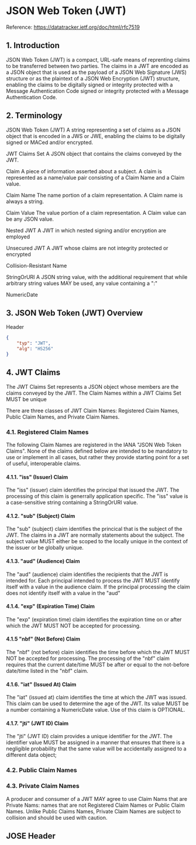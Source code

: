 # JSON Web Token (JWT)

Reference: https://datatracker.ietf.org/doc/html/rfc7519

## 1. Introduction

JSON Web Token (JWT) is a compact, URL-safe means of reprenting claims to be transferred between two parties. The claims in a JWT are encoded as a JSON object that is used as the payload of a JSON Web Signature (JWS) structure or as the plaintext of a JSON Web Encryption (JWT) structure, enabling the claims to be digitally signed or integrity protected with a Message Authentication Code signed or integrity protected with a Message Authentication Code.

## 2. Terminology

JSON Web Token (JWT)
A string representing a set of claims as a JSON object that is encoded in a JWS or JWE, enabling the claims to be digitally signed or MACed and/or encrypted.

JWT Claims Set
A JSON object that contains the claims conveyed by the JWT.

Claim
A piece of information asserted about a subject. A claim is represented as a name/value pair consisting of a Claim Name and a Claim value.

Claim Name
The name portion of a claim representation. A Claim name is always a string.

Claim Value
The value portion of a claim representation. A Claim value can be any JSON value.

Nested JWT
A JWT in which nested signing and/or encryption are employed

Unsecured JWT
A JWT whose claims are not integrity protected or encrypted

Collision-Resistant Name

StringOrURI
A JSON string value, with the additional requirement that while arbitrary string values MAY be used, any value containing a ":"

NumericDate

## 3. JSON Web Token (JWT) Overview

Header

```json
{
    "typ": "JWT",
    "alg": "HS256"
}
```

## 4. JWT Claims

The JWT Claims Set represents a JSON object whose members are the claims conveyed by the JWT. The Claim Names within a JWT Claims Set MUST be unique

There are three classes of JWT Claim Names: Registered Claim Names, Public Claim Names, and Private Claim Names.

### 4.1. Registered Claim Names

The following Claim Names are registered in the IANA "JSON Web Token Claims". None of the claims defined below are intended to be mandatory to use or implement in all cases, but rather they provide starting point for a set of useful, interoperable claims. 

#### 4.1.1. "iss" (Issuer) Claim

The "iss" (issuer) claim identifies the principal that issued the JWT. The processing of this claim is generrally application specific. The "iss" value is a case-sensitive string containing a StringOrURI value.

#### 4.1.2. "sub" (Subject) Claim

The "sub" (subject) claim identifies the princical that is the subject of the JWT. The claims in a JWT are normally statements about the subject. The subject value MUST either be scoped to the locally unique in the context of the issuer or be globally unique.

#### 4.1.3. "aud" (Audience) Claim

The "aud" (audience) claim identifies the recipients that the JWT is intended for. Each principal intended to process the JWT MUST identify itself with a value in the audience claim. If the principal processing the claim does not identify itself with a value in the "aud"

#### 4.1.4. "exp" (Expiration Time) Claim

The "exp" (expiration time) claim identifies the expiration time on or after which the JWT MUST NOT be accepted for processing.

#### 4.1.5 "nbf" (Not Before) Claim

The "nbf" (not before) claim identifies the time before which the JWT MUST NOT be accepted for processing. The processing of the "nbf" claim requires that the current date/time MUST be after or equal to the not-before date/time listed in the "nbf" claim.

#### 4.1.6. "iat" (Issued At) Claim

The "iat" (issued at) claim identifies the time at which the JWT was issued. This claim can be used to determine the age of the JWT. Its value MUST be a number containing a NumericDate value. Use of this claim is OPTIONAL.

#### 4.1.7. "jti" (JWT ID) Claim

The "jti" (JWT ID) claim provides a unique identifier for the JWT. The identifier value MUST be assigned in a manner that ensures that there is a negligible probability that the same value will be accidentally assigned to a different data object;

### 4.2. Public Claim Names


### 4.3. Private Claim Names

A producer and consumer of a JWT MAY agree to use Claim Nams that are Private Nams: names that are not Registered Claim Names or Public Claim Names. Unlike Public Claims Names, Private Claim Names are subject to collision and should be used with caution.

## JOSE Header